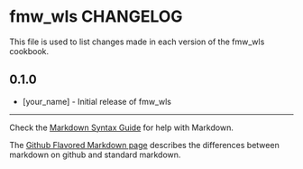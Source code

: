 # fmw_wls CHANGELOG

This file is used to list changes made in each version of the fmw_wls cookbook.

## 0.1.0
- [your_name] - Initial release of fmw_wls

- - -
Check the [Markdown Syntax Guide](http://daringfireball.net/projects/markdown/syntax) for help with Markdown.

The [Github Flavored Markdown page](http://github.github.com/github-flavored-markdown/) describes the differences between markdown on github and standard markdown.
